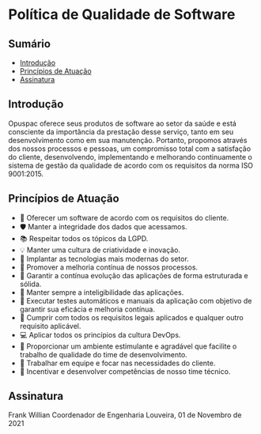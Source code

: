 # Política de Qualidade de Software

## Sumário
- [Introdução](#introdução)
- [Princípios de Atuação](#princípios-de-atuação)
- [Assinatura](#assinatura)

## Introdução
Opuspac oferece seus produtos de software ao setor da saúde e está consciente da importância da prestação desse serviço, tanto em seu desenvolvimento como em sua manutenção. Portanto, propomos através dos nossos processos e pessoas, um compromisso total com a satisfação do cliente, desenvolvendo, implementando e melhorando continuamente o sistema de gestão da qualidade de acordo com os requisitos da norma ISO 9001:2015.

## Princípios de Atuação
- 🎯 Oferecer um software de acordo com os requisitos do cliente.
- 🛡️ Manter a integridade dos dados que acessamos.
- 📚 Respeitar todos os tópicos da LGPD.
- 💡 Manter uma cultura de criatividade e inovação.
- 🔧 Implantar as tecnologias mais modernas do setor.
- 🔄 Promover a melhoria contínua de nossos processos.
- 🚀 Garantir a contínua evolução das aplicações de forma estruturada e sólida.
- 👥 Manter sempre a inteligibilidade das aplicações.
- 🧪 Executar testes automáticos e manuais da aplicação com objetivo de garantir sua eficácia e melhoria contínua.
- 📝 Cumprir com todos os requisitos legais aplicados e qualquer outro requisito aplicável.
- 💻 Aplicar todos os princípios da cultura DevOps.
- 💼 Proporcionar um ambiente estimulante e agradável que facilite o trabalho de qualidade do time de desenvolvimento.
- 🤝 Trabalhar em equipe e focar nas necessidades do cliente.
- 🌟 Incentivar e desenvolver competências de nosso time técnico.

## Assinatura
Frank Willian
Coordenador de Engenharia
Louveira, 01 de Novembro de 2021